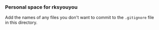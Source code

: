 ### Personal space for rksyouyou

Add the names of any files you don't want to commit to the ```.gitignore``` file in this directory.
